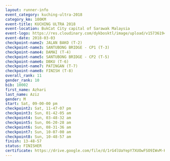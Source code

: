 ```yaml
--- 
layout: runner-info 
event_category: kuching-ultra-2018 
category_km: 100KM 
event-title: KUCHING ULTRA 2018 
event-location: BukCat City capital of Sarawak Malaysia 
event-logo: https://res.cloudinary.com/dykbosktl/image/upload/v1573619473/Logo/kuching-ultra-2018-logo_tlpvm5.png 
event-date: 2018-03-03 
checkpoint-name2: JALAN BAKO (T-2) 
checkpoint-name3: SANTUBONG BRIDGE - CP1 (T-3) 
checkpoint-name4: DAMAI (T-4) 
checkpoint-name5: SANTUBONG BRIDGE - CP2 (T-5) 
checkpoint-name6: DBKU (T-6) 
checkpoint-name7: PATINGAN (T-7) 
checkpoint-name8: FINISH (T-8) 
overall_rank: 11
gender_rank: 10
bib: 10002
first_name: Azhari
last_name: Aziz
gender: M
start: Sat, 09-00-00 pm
checkpoint2: Sat, 11-47-07 pm
checkpoint3: Sun, 01-42-05 am
checkpoint4: Sun, 03-48-32 am
checkpoint5: Sun, 06-20-28 am
checkpoint6: Sun, 08-31-36 am
checkpoint7: Sun, 10-07-00 am
checkpoint8: Sun, 10-48-57 am
finish: 13-48-57
status: FINISHER
certificate: https://drive.google.com/file/d/1rG4lUaYepY7XUOwFSO9IWvM-HjUpCm4/view?usp=sharing
--- 
```

